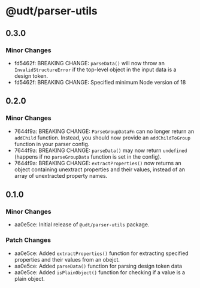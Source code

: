 # @udt/parser-utils

## 0.3.0

### Minor Changes

- fd5462f: BREAKING CHANGE: `parseData()` will now throw an `InvalidStructureError` if the top-level object in the input data is a design token.
- fd5462f: BREAKING CHANGE: Specified minimum Node version of 18

## 0.2.0

### Minor Changes

- 7644f9a: BREAKING CHANGE: `ParseGroupDataFn` can no longer return an `addChild` function. Instead, you should now provide an `addChildToGroup` function in your parser config.
- 7644f9a: BREAKING CHANGE: `parseData()` may now return `undefined` (happens if no `parseGroupData` function is set in the config).
- 7644f9a: BREAKING CHANGE: `extractProperties()` now returns an object containing unextract properties and their values, instead of an array of unextracted property names.

## 0.1.0

### Minor Changes

- aa0e5ce: Initial release of `@udt/parser-utils` package.

### Patch Changes

- aa0e5ce: Added `extractProperties()` function for extracting specified properties and their values from an obejct.
- aa0e5ce: Added `parseData()` function for parsing design token data
- aa0e5ce: Added `isPlainObject()` function for checking if a value is a plain object.
